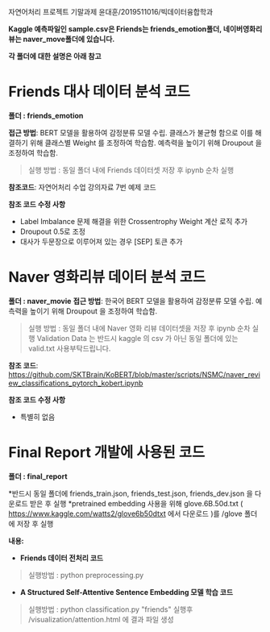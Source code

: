 자연어처리 프로젝트 기말과제
윤대훈/2019511016/빅데이터융합학과

**Kaggle 예측파일인 sample.csv은 Friends는 friends_emotion폴더, 네이버영화리뷰는 naver_move폴더에 있습니다.** 

**각 폴더에 대한 설명은 아래 참고**

# Friends 대사 데이터 분석 코드 
**폴더 : friends_emotion**

**접근 방법**: BERT 모델을 활용하여 감정분류 모델 수립. 
클래스가 불균형 함으로 이를 해결하기 위해 클래스별 Weight 를 조정하여 학습함.
예측력을 높이기 위해 Droupout 을 조정하여 학습함.
>  실행 방법 : 동일 폴더 내에 Friends 데이터셋 저장 후 ipynb 순차 실행

**참조코드**: 자연어처리 수업 강의자료 7번 예제 코드

**참조 코드 수정 사항**
- Label Imbalance 문제 해결을 위한 Crossentrophy Weight 계산 로직 추가
- Droupout 0.5로 조정
- 대사가 두문장으로 이루어져 있는 경우 [SEP] 토큰 추가

# Naver 영화리뷰 데이터 분석 코드
**폴더 : naver_movie**
**접근 방법**: 한국어 BERT 모델을 활용하여 감정분류 모델 수립. 
예측력을 높이기 위해 Droupout 을 조정하여 학습함.
> 실행 방법 : 동일 폴더 내에 Naver 영화 리뷰 데이터셋을 저장 후 ipynb 순차 실행
> Validation Data 는 반드시  kaggle 의 csv 가 아닌 동일 폴더에 있는 valid.txt 사용부탁드립니다.

**참조 코드**: https://github.com/SKTBrain/KoBERT/blob/master/scripts/NSMC/naver_review_classifications_pytorch_kobert.ipynb

**참조 코드 수정 사항**
- 특별히 없음 

# Final Report 개발에 사용된 코드
**폴더 : final_report**

*반드시 동일 폴더에 friends_train.json, friends_test.json, friends_dev.json 을 다운로드 받은 후 실행
*pretrained embedding 사용을 위해 glove.6B.50d.txt ( https://www.kaggle.com/watts2/glove6b50dtxt 에서 다운로드 )를 /glove 폴더에 저장 후 실행

**내용:**
- **Friends 데이터 전처리 코드**
>실행방법 :  python preprocessing.py

- **A Structured Self-Attentive Sentence Embedding 모델 학습 코드**
>실행방법 : python classification.py "friends"
>실행후 /visualization/attention.html 에 결과 파일 생성

